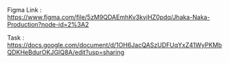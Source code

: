 Figma Link : https://www.figma.com/file/5zM9QDAEmhKv3kvjHZ0pdq/Jhaka-Naka-Production?node-id=2%3A2

Task : https://docs.google.com/document/d/1OH6JacQASzUDFUqYxZ41WyPKMbQDKHeBdurOKJGIQ8A/edit?usp=sharing

